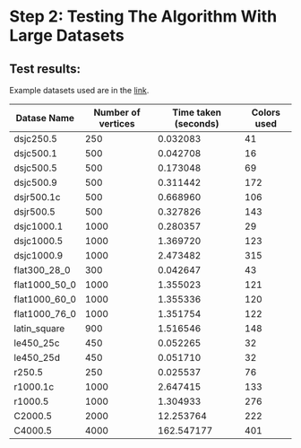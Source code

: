 # Step 2: Testing The Algorithm With Large Datasets
## Test results:
Example datasets used are in the [link](https://cedric.cnam.fr/~porumbed/graphs/).

| Datase Name  | Number of vertices | Time taken (seconds) | Colors used |
| ------------ | ------------------ | -------------------- | ----------- |
| dsjc250.5    | 250                | 0.032083             | 41          |
| dsjc500.1    | 500                | 0.042708             | 16          |
| dsjc500.5    | 500                | 0.173048             | 69          |
| dsjc500.9    | 500                | 0.311442             | 172         |
| dsjr500.1c   | 500                | 0.668960             | 106         |
| dsjr500.5    | 500                | 0.327826             | 143         |
| dsjc1000.1   | 1000               | 0.280357             | 29          |
| dsjc1000.5   | 1000               | 1.369720             | 123         |
| dsjc1000.9   | 1000               | 2.473482             | 315         |
| flat300_28_0 | 300                | 0.042647             | 43          |
| flat1000_50_0| 1000               | 1.355023             | 121         |
| flat1000_60_0| 1000               | 1.355336             | 120         |
| flat1000_76_0| 1000               | 1.351754             | 122         |
| latin_square | 900                | 1.516546             | 148         |
| le450_25c    | 450                | 0.052265             | 32          |
| le450_25d    | 450                | 0.051710             | 32          |
| r250.5       | 250                | 0.025537             | 76          |
| r1000.1c     | 1000               | 2.647415             | 133         |
| r1000.5      | 1000               | 1.304933             | 276         |
| C2000.5      | 2000               | 12.253764            | 222         |
| C4000.5      | 4000               | 162.547177           | 401         |
